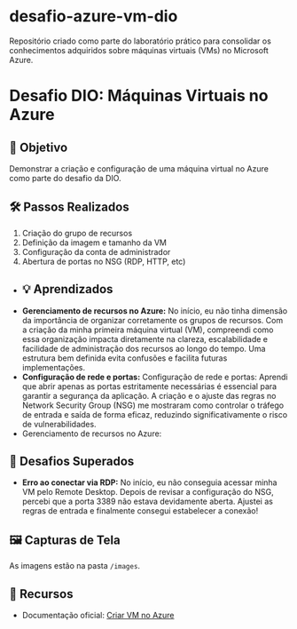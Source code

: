 # desafio-azure-vm-dio
Repositório criado como parte do laboratório prático para consolidar os conhecimentos adquiridos sobre máquinas virtuais (VMs) no Microsoft Azure.

# Desafio DIO: Máquinas Virtuais no Azure

## 🧠 Objetivo
Demonstrar a criação e configuração de uma máquina virtual no Azure como parte do desafio da DIO.

## 🛠️ Passos Realizados
1. Criação do grupo de recursos
2. Definição da imagem e tamanho da VM
3. Configuração da conta de administrador
4. Abertura de portas no NSG (RDP, HTTP, etc)

- ## 💡 Aprendizados
- **Gerenciamento de recursos no Azure:** No início, eu não tinha dimensão da importância de organizar corretamente os grupos de recursos. Com a criação da minha primeira máquina virtual (VM), compreendi como essa organização impacta diretamente na clareza, escalabilidade e facilidade de administração dos recursos ao longo do tempo. Uma estrutura bem definida evita confusões e facilita futuras implementações.
- **Configuração de rede e portas:** Configuração de rede e portas: Aprendi que abrir apenas as portas estritamente necessárias é essencial para garantir a segurança da aplicação. A criação e o ajuste das regras no Network Security Group (NSG) me mostraram como controlar o tráfego de entrada e saída de forma eficaz, reduzindo significativamente o risco de vulnerabilidades.
- Gerenciamento de recursos no Azure: 

## 🚧 Desafios Superados
- **Erro ao conectar via RDP:** No início, eu não conseguia acessar minha VM pelo Remote Desktop. Depois de revisar a configuração do NSG, percebi que a porta 3389 não estava devidamente aberta. Ajustei as regras de entrada e finalmente consegui estabelecer a conexão!

## 🖼️ Capturas de Tela
As imagens estão na pasta `/images`.

## 📎 Recursos
- Documentação oficial: [Criar VM no Azure](https://learn.microsoft.com/pt-br/azure/virtual-machines/windows/quick-create-portal)
